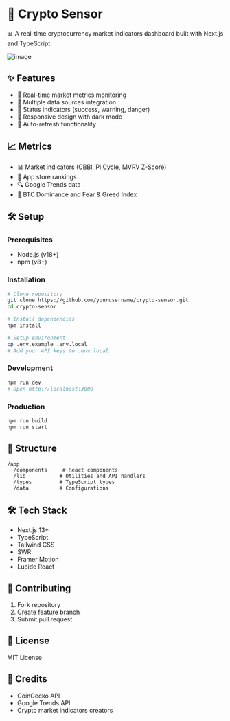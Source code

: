 # 🚀 Crypto Sensor

📊 A real-time cryptocurrency market indicators dashboard built with Next.js and TypeScript.

![image](https://github.com/user-attachments/assets/556a7788-c2ef-4ef2-b957-4d91cbd05f8e)

## ✨ Features

- 🔄 Real-time market metrics monitoring
- 🔌 Multiple data sources integration
- 🚦 Status indicators (success, warning, danger)
- 📱 Responsive design with dark mode
- 🔄 Auto-refresh functionality

## 📈 Metrics

- 📊 Market indicators (CBBI, Pi Cycle, MVRV Z-Score)
- 📱 App store rankings
- 🔍 Google Trends data
- 🧮 BTC Dominance and Fear & Greed Index

## 🛠️ Setup

### Prerequisites
- Node.js (v18+)
- npm (v8+)

### Installation
```bash
# Clone repository
git clone https://github.com/yourusername/crypto-sensor.git
cd crypto-sensor

# Install dependencies
npm install

# Setup environment
cp .env.example .env.local
# Add your API keys to .env.local
```

### Development
```bash
npm run dev
# Open http://localhost:3000
```

### Production
```bash
npm run build
npm run start
```

## 📁 Structure

```
/app
  /components     # React components
  /lib           # Utilities and API handlers
  /types         # TypeScript types
  /data          # Configurations
```

## 🛠️ Tech Stack

- Next.js 13+
- TypeScript
- Tailwind CSS
- SWR
- Framer Motion
- Lucide React

## 🤝 Contributing

1. Fork repository
2. Create feature branch
3. Submit pull request

## 📄 License

MIT License

## 🙏 Credits

- CoinGecko API
- Google Trends API
- Crypto market indicators creators
